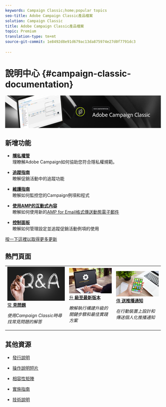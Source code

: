 ```yaml
---
keywords: Campaign Classic;home;popular topics
seo-title: Adobe Campaign Classic產品檔案
solution: Campaign Classic
title: Adobe Campaign Classic產品檔案
topic: Premium
translation-type: tm+mt
source-git-commit: 1e8492d8e91d679ac13da875974e27d0f7791dc3

---
```



# 說明中心 {#campaign-classic-documentation}

![](platform/using/assets/banner_acc_doc.jpg)

## 新增功能

* **[隱私權管](https://helpx.adobe.com/campaign/kb/campaign-privacy.html)**<br/>理瞭解Adobe Campaign如何協助您符合隱私權規範。

* **[追蹤指南](https://helpx.adobe.com/campaign/kb/acc-tracking.html)**<br/>瞭解促銷活動中的追蹤功能

* **[維護指南](https://helpx.adobe.com/campaign/kb/acc-maintenance.html)**<br/>瞭解如何監控您的Campaign例項和程式

* **[使用AMP的互動式內容](delivery/using/defining-interactive-content.md)**<br/>瞭解如何使用新的[AMP for Email格式傳送動態電子郵件](https://amp.dev/about/email/)

* **[控制面板](https://docs.adobe.com/content/help/en/control-panel/using/control-panel-home.html)**<br/>瞭解如何管理設定並追蹤促銷活動例項的使用

[按一下這裡以取得更多更新](/help/rn/using/documentation-updates.md)

## 熱門頁面

<table>
<tr>
  <td>
    <a href="platform/using/common-questions.md">
      <img alt="常見問答集" src="platform/using/assets/FAQ.png"/>
    </a>
    <div>
      <a href="platform/using/common-questions.md">
    常 <strong>見問題</strong></a>
    </div>
    <p>
    <em>使用Campaign Classic時尋找常見問題的解答</em>
    <p>
  </td>
   <td>
    <a href="https://docs.campaign.adobe.com/doc/AC/getting_started/EN/buildUpgrade.html">
      <img alt="構建升級" src="platform/using/assets/upgrade.png" />
    </a>
    <div>
      <a href="https://docs.campaign.adobe.com/doc/AC/getting_started/EN/buildUpgrade.html">
    升 <strong>級至最新版本</strong></a>
    </div>
    <p>
    <em>瞭解執行構建升級的關鍵步驟和最佳實踐方案</em>
    <p>
  </td>
  <td>
    <a href="delivery/using/creating-notifications.md">
       <img alt="推播通知" src="platform/using/assets/push.png" />
    </a>
    <div>
       <a href="delivery/using/creating-notifications.md">
    傳 <strong>送推播通知</strong></a>
    </div>
    <p>
    <em>在行動裝置上設計和傳送個人化推播通知</em>
    <p>
  </td>
</tr>
</table>


## 其他資源

* [發行說明](/help/rn/using/latest-release.md)

* [操作說明短片](https://docs.adobe.com/content/help/en/campaign-learn/campaign-classic-tutorials/overview.html)

* [相容性矩陣](https://helpx.adobe.com/campaign/kb/compatibility-matrix.html)

* [實施指南](https://helpx.adobe.com/campaign/kb/acc-implementation.html)

* [技術說明](https://helpx.adobe.com/campaign/kb/article-list.html)
